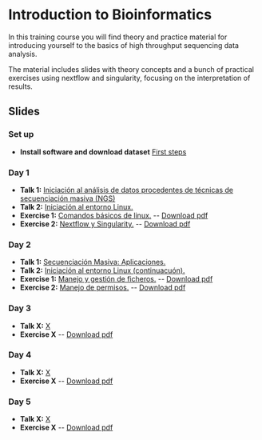 # Introduction to Bioinformatics

In this training course you will find theory and practice material for introducing yourself to the basics of high throughput sequencing data analysis.

The material includes slides with theory concepts and a bunch of practical exercises using nextflow and singularity, focusing on the interpretation of results.

## Slides
### Set up
- **Install software and download dataset** [First steps](exercises/day1/00_SetUp.md)

### Day 1
- **Talk 1:** [Iniciación al análisis de datos procedentes de técnicas de secuenciación masiva (NGS)](slides/day1/NGS_ISCIII_2019_dia-1.pdf)
- **Talk 2:** [Iniciación al entorno Linux.](slides/day1/curso_ngs_2019_sesion2_sesion4_linux.pdf)
- **Exercise 1:** [Comandos básicos de linux.](exercises/day1/handson_dia1_linux1_2019.md) -- [Download pdf](exercises/day1/handson_dia1_linux1_2019.pdf)
- **Exercise 2:** [Nextflow y Singularity.](exercises/day1/handson_dia1_linux2_2019.md) -- [Download pdf](exercises/day1/handson_dia1_linux2_2019.pdf)

### Day 2
- **Talk 1:** [Secuenciación Masiva: Aplicaciones.](slides/day2/NGS_ISCIII_2019_dia2.pdf)
- **Talk 2:** [Iniciación al entorno Linux (continuacuón).](slides/day1/curso_ngs_2019_sesion2_sesion4_linux.pdf)
- **Exercise 1:** [Manejo y gestión de ficheros.](exercises/day2/handson_dia2_linux1_2019.md) -- [Download pdf](exercises/day2/handson_dia2_linux1_2019.pdf)
- **Exercise 2:** [Manejo de permisos.](exercises/day2/handson_dia2_linux2_2019.md) -- [Download pdf](exercises/day2/handson_dia2_linux2_2019.pdf)

### Day 3
- **Talk X:** [X](slides/talk1/X.pdf)
- **Exercise X**[](exercises/X.md) -- [Download pdf](exercises/X.pdf)

### Day 4
- **Talk X:** [X](slides/talk1/X.pdf)
- **Exercise X**[](exercises/X.md) -- [Download pdf](exercises/X.pdf)

### Day 5
- **Talk X:** [X](slides/talk1/X.pdf)
- **Exercise X**[](exercises/X.md) -- [Download pdf](exercises/X.pdf)
